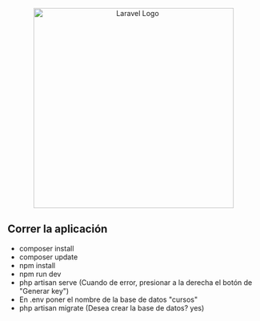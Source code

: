 <p align="center"><a href="https://laravel.com" target="_blank"><img src="https://raw.githubusercontent.com/laravel/art/master/logo-lockup/5%20SVG/2%20CMYK/1%20Full%20Color/laravel-logolockup-cmyk-red.svg" width="400" alt="Laravel Logo"></a></p>

## Correr la aplicación

- composer install
- composer update
- npm install
- npm run dev
- php artisan serve (Cuando de error, presionar a la derecha el botón de "Generar key")
- En .env poner el nombre de la base de datos "cursos"
- php artisan migrate (Desea crear la base de datos? yes)











<!-- - [Real-time event broadcasting](https://laravel.com/docs/broadcasting). -->

